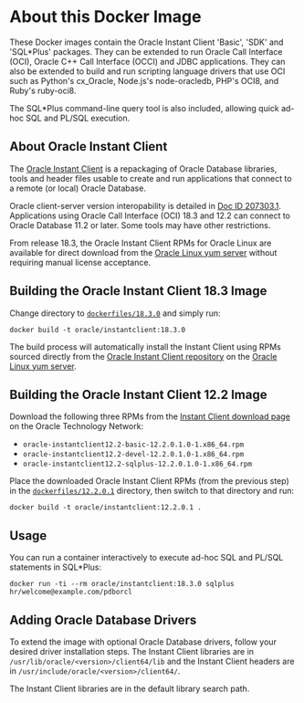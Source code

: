 # About this Docker Image

These Docker images contain the Oracle Instant Client 'Basic', 'SDK' and 'SQL*Plus' packages.  They can be extended to run Oracle Call Interface (OCI), Oracle C++ Call Interface (OCCI) and JDBC applications.  They can also be extended to build and run scripting language drivers that use OCI such as Python's cx_Oracle, Node.js's node-oracledb, PHP's OCI8, and Ruby's ruby-oci8.  

The SQL*Plus command-line query tool is also included, allowing quick ad-hoc SQL and PL/SQL execution.

## About Oracle Instant Client

The [Oracle Instant Client](http://www.oracle.com/technetwork/database/features/instant-client/) is a repackaging of Oracle Database libraries, tools and header files usable to create and run applications that connect to a remote (or local) Oracle Database.

Oracle client-server version interopability is detailed in [Doc ID 207303.1](https://support.oracle.com/epmos/faces/DocumentDisplay?id=207303.1).  Applications using Oracle Call Interface (OCI) 18.3 and 12.2 can connect to Oracle Database 11.2 or later.  Some tools may have other restrictions.

From release 18.3, the Oracle Instant Client RPMs for Oracle Linux are available for direct download from the [Oracle Linux yum server](https://yum.oracle.com) without requiring manual license acceptance.

## Building the Oracle Instant Client 18.3 Image

Change directory to [`dockerfiles/18.3.0`](dockerfiles/18.3.0) and simply run:

```
docker build -t oracle/instantclient:18.3.0
```

The build process will automatically install the Instant Client using RPMs sourced directly from the [Oracle Instant Client repository](http://yum.oracle.com/repo/OracleLinux/OL7/oracle/instantclient/x86_64/index.html) on the [Oracle Linux yum server](https://yum.oracle.com).

## Building the Oracle Instant Client 12.2 Image

Download the following three RPMs from the [Instant Client download page](http://www.oracle.com/technetwork/topics/linuxx86-64soft-092277.html) on the Oracle Technology Network:

- `oracle-instantclient12.2-basic-12.2.0.1.0-1.x86_64.rpm`
- `oracle-instantclient12.2-devel-12.2.0.1.0-1.x86_64.rpm`
- `oracle-instantclient12.2-sqlplus-12.2.0.1.0-1.x86_64.rpm`

Place the downloaded Oracle Instant Client RPMs (from the previous step) in the
[`dockerfiles/12.2.0.1`](dockerfiles/12.2.0.1) directory, then switch to that directory and run:

```
docker build -t oracle/instantclient:12.2.0.1 .
```

## Usage

You can run a container interactively to execute ad-hoc SQL and PL/SQL statements in SQL*Plus:

```
docker run -ti --rm oracle/instantclient:18.3.0 sqlplus hr/welcome@example.com/pdborcl
```

## Adding Oracle Database Drivers

To extend the image with optional Oracle Database drivers, follow your desired driver installation steps.  The Instant Client libraries are in `/usr/lib/oracle/<version>/client64/lib` and the Instant Client headers are in `/usr/include/oracle/<version>/client64/`.

The Instant Client libraries are in the default library search path.
